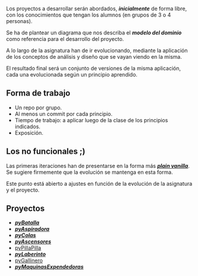 Los proyectos a desarrollar serán abordados, ***inicialmente*** de forma libre, con los conocimientos que tengan los alumnos (en grupos de 3 o 4 personas). 

Se ha de plantear un diagrama que nos describa el ***modelo del dominio*** como referencia para el desarrollo del proyecto.

A lo largo de la asignatura han de ir evolucionando, mediante la aplicación de los conceptos de análisis y diseño que se vayan viendo en la misma. 

El resultado final será un conjunto de versiones de la misma aplicación, cada una evolucionada según un principio aprendido.

## Forma de trabajo

* Un repo por grupo.
* Al menos un commit por cada principio.
* Tiempo de trabajo: a aplicar luego de la clase de los principios indicados.
* Exposición.

## Los no funcionales ;)

Las primeras iteraciones han de presentarse en la forma más ***[plain vanilla](https://en.wikipedia.org/wiki/Plain_vanilla)***. Se sugiere firmemente que la evolución se mantenga en esta forma. 

Este punto está abierto a ajustes en función de la evolución de la asignatura y el proyecto.


## Proyectos

* ***[pyBatalla](proyectos/pyBatalla.md)***
* ***[pyAspiradora](proyectos/pyAspiradora.md)***
* ***[pyColas](proyectos/pyColas.md)***
* ***[pyAscensores](proyectos/pyAscensores.md)***
* [pyPillaPilla](proyectos/pyPillaPilla.md)
* ***[pyLaberinto](proyectos/pyLaberinto.md)***
* [pyGallinero](proyectos/pyGallinero.md)
* ***[pyMaquinasExpendedoras](proyectos/pyMaquinasExpendedoras.md)***
